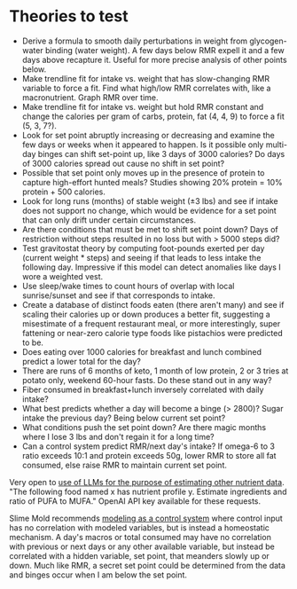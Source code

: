 # Theories to test

* Derive a formula to smooth daily perturbations in weight from glycogen-water binding (water weight). A few days below RMR expell it and a few days above recapture it. Useful for more precise analysis of other points below.
* Make trendline fit for intake vs. weight that has slow-changing RMR variable to force a fit. Find what high/low RMR correlates with, like a macronutrient. Graph RMR over time.
* Make trendline fit for intake vs. weight but hold RMR constant and change the calories per gram of carbs, protein, fat (4, 4, 9) to force a fit (5, 3, 7?).
* Look for set point abruptly increasing or decreasing and examine the few days or weeks when it appeared to happen. Is it possible only multi-day binges can shift set-point up, like 3 days of 3000 calories? Do days of 3000 calories spread out cause no shift in set point?
* Possible that set point only moves up in the presence of protein to capture high-effort hunted meals? Studies showing 20% protein = 10% protein + 500 calories.
* Look for long runs (months) of stable weight (±3 lbs) and see if intake does not support no change, which would be evidence for a set point that can only drift under certain circumstances.
* Are there conditions that must be met to shift set point down? Days of restriction without steps resulted in no loss but with > 5000 steps did?
* Test gravitostat theory by computing foot-pounds exerted per day (current weight * steps) and seeing if that leads to less intake the following day. Impressive if this model can detect anomalies like days I wore a weighted vest.
* Use sleep/wake times to count hours of overlap with local sunrise/sunset and see if that corresponds to intake.
* Create a database of distinct foods eaten (there aren't many) and see if scaling their calories up or down produces a better fit, suggesting a misestimate of a frequent restaurant meal, or more interestingly, super fattening or near-zero calorie type foods like pistachios were predicted to be.
* Does eating over 1000 calories for breakfast and lunch combined predict a lower total for the day?
* There are runs of 6 months of keto, 1 month of low protein, 2 or 3 tries at potato only, weekend 60-hour fasts. Do these stand out in any way?
* Fiber consumed in breakfast+lunch inversely correlated with daily intake?
* What best predicts whether a day will become a binge (> 2800)? Sugar intake the previous day? Being below current set point?
* What conditions push the set point down? Are there magic months where I lose 3 lbs and don't regain it for a long time?
* Can a control system predict RMR/next day's intake? If omega-6 to 3 ratio exceeds 10:1 and protein exceeds 50g, lower RMR to store all fat consumed, else raise RMR to maintain current set point.

Very open to [use of LLMs for the purpose of estimating other nutrient data](https://chat.openai.com/share/b77dc121-0580-4d66-9e67-131fb3b18a8a). "The following food named x has nutrient profile y. Estimate ingredients and ratio of PUFA to MUFA." OpenAI API key available for these requests.

Slime Mold recommends [modeling as a control system](https://slimemoldtimemold.com/2022/03/15/control-and-correlation/) where control input has no correlation with modeled variables, but is instead a homeostatic mechanism. A day's macros or total consumed may have no correlation with previous or next days or any other available variable, but instead be correlated with a hidden variable, set point, that meanders slowly up or down. Much like RMR, a secret set point could be determined from the data and binges occur when I am below the set point. 
